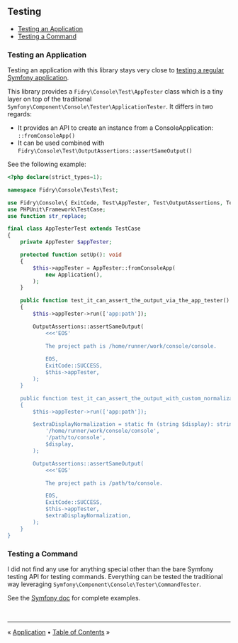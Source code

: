## Testing

- [Testing an Application](#testing-an-application)
- [Testing a Command](#testing-a-command)


### Testing an Application

Testing an application with this library stays very close to [testing a regular
Symfony application][symfony-app-testing].

This library provides a `Fidry\Console\Test\AppTester` class which is a tiny
layer on top of the traditional `Symfony\Component\Console\Tester\ApplicationTester`.
It differs in two regards:

- It provides an API to create an instance from a ConsoleApplication: `::fromConsoleApp()`
- It can be used combined with `Fidry\Console\Test\OutputAssertions::assertSameOutput()`

See the following example:

```php
<?php declare(strict_types=1);

namespace Fidry\Console\Tests\Test;

use Fidry\Console\{ ExitCode, Test\AppTester, Test\OutputAssertions, Tests\Test\Fixture\Application };
use PHPUnit\Framework\TestCase;
use function str_replace;

final class AppTesterTest extends TestCase
{
    private AppTester $appTester;

    protected function setUp(): void
    {
        $this->appTester = AppTester::fromConsoleApp(
            new Application(),
        );
    }

    public function test_it_can_assert_the_output_via_the_app_tester(): void
    {
        $this->appTester->run(['app:path']);

        OutputAssertions::assertSameOutput(
            <<<'EOS'

            The project path is /home/runner/work/console/console.
            
            EOS,
            ExitCode::SUCCESS,
            $this->appTester,
        );
    }

    public function test_it_can_assert_the_output_with_custom_normalization_via_the_app_tester(): void
    {
        $this->appTester->run(['app:path']);

        $extraDisplayNormalization = static fn (string $display): string => str_replace(
            '/home/runner/work/console/console',
            '/path/to/console',
            $display,
        );

        OutputAssertions::assertSameOutput(
            <<<'EOS'

            The project path is /path/to/console.

            EOS,
            ExitCode::SUCCESS,
            $this->appTester,
            $extraDisplayNormalization,
        );
    }
}

```

### Testing a Command

I did not find any use for anything special other than the bare Symfony testing
API for testing commands. Everything can be tested the traditional way leveraging
`Symfony\Component\Console\Tester\CommandTester`.

See the [Symfony doc][symfony-console-testing] for complete examples.


<br />
<hr />

« [Application](application.md) • [Table of Contents](../README.md#table-of-contents) »


[symfony-app-testing]: https://symfony.com/doc/current/console.html#testing-commands
[symfony-console-testing]: https://symfony.com/doc/current/console.html#testing-commands
